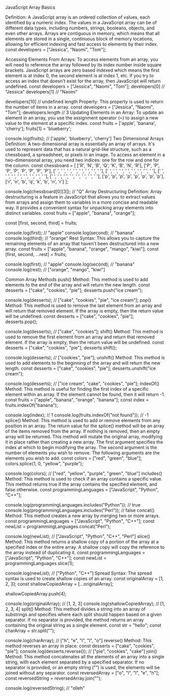 <!-- @format -->

JavaScript Array Basics

Definition: A JavaScript array is an ordered collection of values, each identified by a numeric index. The values in a JavaScript array can be of different data types, including numbers, strings, booleans, objects, and even other arrays. Arrays are contiguous in memory, which means that all elements are stored in a single, continuous block of memory locations, allowing for efficient indexing and fast access to elements by their index.
const developers = ["Jessica", "Naomi", "Tom"];

Accessing Elements From Arrays: To access elements from an array, you will need to reference the array followed by its index number inside square brackets. JavaScript arrays are zero based indexed which means the first element is at index 0, the second element is at index 1, etc. If you try to access an index that doesn't exist for the array, then JavaScript will return undefined.
const developers = ["Jessica", "Naomi", "Tom"];
developers[0] // "Jessica"
developers[1] // "Naomi"

developers[10] // undefined
length Property: This property is used to return the number of items in a array.
const developers = ["Jessica", "Naomi", "Tom"];
developers.length // 3
Updating Elements in an Array: To update an element in an array, you use the assignment operator (=) to assign a new value to the element at a specific index.
const fruits = ['apple', 'banana', 'cherry'];
fruits[1] = 'blueberry';

console.log(fruits); // ['apple', 'blueberry', 'cherry']
Two Dimensional Arrays
Definition: A two-dimensional array is essentially an array of arrays. It's used to represent data that has a natural grid-like structure, such as a chessboard, a spreadsheet, or pixels in an image. To access an element in a two-dimensional array, you need two indices: one for the row and one for the column.
const chessboard = [
['R', 'N', 'B', 'Q', 'K', 'B', 'N', 'R'],
['P', 'P', 'P', 'P', 'P', 'P', 'P', 'P'],
[' ', ' ', ' ', ' ', ' ', ' ', ' ', ' '],
[' ', ' ', ' ', ' ', ' ', ' ', ' ', ' '],
[' ', ' ', ' ', ' ', ' ', ' ', ' ', ' '],
[' ', ' ', ' ', ' ', ' ', ' ', ' ', ' '],
['p', 'p', 'p', 'p', 'p', 'p', 'p', 'p'],
['r', 'n', 'b', 'q', 'k', 'b', 'n', 'r']
];

console.log(chessboard[0][3]); // "Q"
Array Destructuring
Definition: Array destructuring is a feature in JavaScript that allows you to extract values from arrays and assign them to variables in a more concise and readable way. It provides a convenient syntax for unpacking array elements into distinct variables.
const fruits = ["apple", "banana", "orange"];

const [first, second, third] = fruits;

console.log(first); // "apple"
console.log(second); // "banana"
console.log(third); // "orange"
Rest Syntax: This allows you to capture the remaining elements of an array that haven't been destructured into a new array.
const fruits = ["apple", "banana", "orange", "mango", "kiwi"];
const [first, second, ...rest] = fruits;

console.log(first); // "apple"
console.log(second); // "banana"
console.log(rest); // ["orange", "mango", "kiwi"]

Common Array Methods
push() Method: This method is used to add elements to the end of the array and will return the new length.
const desserts = ["cake", "cookies", "pie"];
desserts.push("ice cream");

console.log(desserts); // ["cake", "cookies", "pie", "ice cream"];
pop() Method: This method is used to remove the last element from an array and will return that removed element. If the array is empty, then the return value will be undefined.
const desserts = ["cake", "cookies", "pie"];
desserts.pop();

console.log(desserts); // ["cake", "cookies"];
shift() Method: This method is used to remove the first element from an array and return that removed element. If the array is empty, then the return value will be undefined.
const desserts = ["cake", "cookies", "pie"];
desserts.shift();

console.log(desserts); // ["cookies", "pie"];
unshift() Method: This method is used to add elements to the beginning of the array and will return the new length.
const desserts = ["cake", "cookies", "pie"];
desserts.unshift("ice cream");

console.log(desserts); // ["ice cream", "cake", "cookies", "pie"];
indexOf() Method: This method is useful for finding the first index of a specific element within an array. If the element cannot be found, then it will return -1.
const fruits = ["apple", "banana", "orange", "banana"];
const index = fruits.indexOf("banana");

console.log(index); // 1
console.log(fruits.indexOf("not found")); // -1
splice() Method: This method is used to add or remove elements from any position in an array. The return value for the splice() method will be an array of the items removed from the array. If nothing is removed, then an empty array will be returned. This method will mutate the original array, modifying it in place rather than creating a new array. The first argument specifies the index at which to begin modifying the array. The second argument is the number of elements you wish to remove. The following arguments are the elements you wish to add.
const colors = ["red", "green", "blue"];
colors.splice(1, 0, "yellow", "purple");

console.log(colors); // ["red", "yellow", "purple", "green", "blue"]
includes() Method: This method is used to check if an array contains a specific value. This method returns true if the array contains the specified element, and false otherwise.
const programmingLanguages = ["JavaScript", "Python", "C++"];

console.log(programmingLanguages.includes("Python")); // true
console.log(programmingLanguages.includes("Perl")); // false
concat() Method: This method creates a new array by merging two or more arrays.
const programmingLanguages = ["JavaScript", "Python", "C++"];
const newList = programmingLanguages.concat("Perl");

console.log(newList); // ["JavaScript", "Python", "C++", "Perl"]
slice() Method: This method returns a shallow copy of a portion of the array at a specified index or the entire array. A shallow copy will copy the reference to the array instead of duplicating it.
const programmingLanguages = ["JavaScript", "Python", "C++"];
const newList = programmingLanguages.slice(1);

console.log(newList); // ["Python", "C++"]
Spread Syntax: The spread syntax is used to create shallow copies of an array.
const originalArray = [1, 2, 3];
const shallowCopiedArray = [...originalArray];

shallowCopiedArray.push(4);

console.log(originalArray); // [1, 2, 3]
console.log(shallowCopiedArray); // [1, 2, 3, 4]
split() Method: This method divides a string into an array of substrings and specifies where each split should happen based on a given separator. If no separator is provided, the method returns an array containing the original string as a single element.
const str = "hello";
const charArray = str.split("");

console.log(charArray); // ["h", "e", "l", "l", "o"]
reverse() Method: This method reverses an array in place.
const desserts = ["cake", "cookies", "pie"];
console.log(desserts.reverse()); // ["pie", "cookies", "cake"]
join() Method: This method concatenates all the elements of an array into a single string, with each element separated by a specified separator. If no separator is provided, or an empty string ("") is used, the elements will be joined without any separator.
const reversedArray = ["o", "l", "l", "e", "h"];
const reversedString = reversedArray.join("");

console.log(reversedString); // "olleh"
